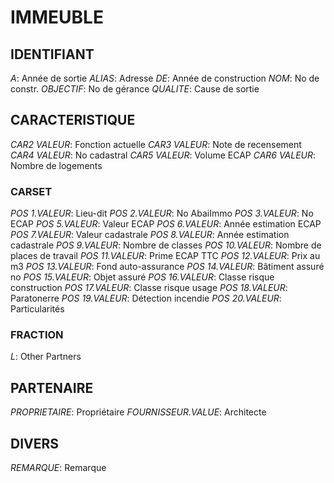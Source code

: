 # IMMEUBLE

## IDENTIFIANT

*A*: Année de sortie
*ALIAS*: Adresse
*DE*: Année de construction
*NOM*: No de constr. 
*OBJECTIF*: No de gérance
*QUALITE*: Cause de sortie

## CARACTERISTIQUE

*CAR2 VALEUR*: Fonction actuelle
*CAR3 VALEUR*: Note de recensement
*CAR4 VALEUR*: No cadastral
*CAR5 VALEUR*: Volume ECAP
*CAR6 VALEUR*: Nombre de logements

### CARSET

*POS 1.VALEUR*: Lieu-dit
*POS 2.VALEUR*: No AbaiImmo
*POS 3.VALEUR*: No ECAP
*POS 5.VALEUR*: Valeur ECAP
*POS 6.VALEUR*: Année estimation ECAP
*POS 7.VALEUR*: Valeur cadastrale
*POS 8.VALEUR*: Année estimation cadastrale
*POS 9.VALEUR*: Nombre de classes
*POS 10.VALEUR*: Nombre de places de travail
*POS 11.VALEUR*: Prime ECAP TTC
*POS 12.VALEUR*: Prix au m3
*POS 13.VALEUR*: Fond auto-assurance
*POS 14.VALEUR*: Bâtiment assuré no
*POS 15.VALEUR*: Objet assuré
*POS 16.VALEUR*: Classe risque construction
*POS 17.VALEUR*: Classe risque usage
*POS 18.VALEUR*: Paratonerre
*POS 19.VALEUR*: Détection incendie
*POS 20.VALEUR*: Particularités

### FRACTION

*L*: Other Partners

## PARTENAIRE

*PROPRIETAIRE*: Propriétaire
*FOURNISSEUR.VALUE*: Architecte

## DIVERS

*REMARQUE*: Remarque
